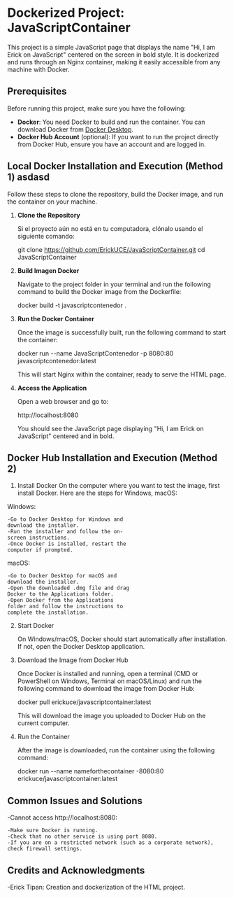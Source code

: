 # Dockerized Project: JavaScriptContainer

This project is a simple JavaScript page that displays the name "Hi, I am Erick on JavaScript" centered on the screen in bold style. It is dockerized and runs through an Nginx container, making it easily accessible from any machine with Docker.

## Prerequisites

Before running this project, make sure you have the following:

- **Docker**: You need Docker to build and run the container. You can download Docker from [Docker Desktop](https://www.docker.com/products/docker-desktop).
- **Docker Hub Account** (optional): If you want to run the project directly from Docker Hub, ensure you have an account and are logged in.

## Local Docker Installation and Execution (Method 1) asdasd

Follow these steps to clone the repository, build the Docker image, and run the container on your machine.

1. **Clone the Repository**

   Si el proyecto aún no está en tu computadora, clónalo usando el siguiente comando:

   git clone <https://github.com/ErickUCE/JavaScriptContainer.git>
   cd JavaScriptContainer

2. **Build Imagen Docker**

   Navigate to the project folder in your terminal and run the following command to build the Docker image from the Dockerfile:

   docker build -t javascriptcontenedor .

3. **Run the Docker Container**

   Once the image is successfully built, run the following command to start the container:

   docker run --name JavaScriptContenedor -p 8080:80 javascriptcontenedor:latest

   This will start Nginx within the container, ready to serve the HTML page.

4. **Access the Application**

   Open a web browser and go to:

   http://localhost:8080

   You should see the JavaScript page displaying "Hi, I am Erick on JavaScript" centered and in bold.

## Docker Hub Installation and Execution (Method 2)

1. Install Docker
   On the computer where you want to test the image, first install Docker. Here are the steps for Windows, macOS:

Windows:

    -Go to Docker Desktop for Windows and   
    download the installer.
    -Run the installer and follow the on- 
    screen instructions.
    -Once Docker is installed, restart the 
    computer if prompted.

macOS:

    -Go to Docker Desktop for macOS and 
    download the installer.
    -Open the downloaded .dmg file and drag 
    Docker to the Applications folder.
    -Open Docker from the Applications 
    folder and follow the instructions to 
    complete the installation.

2. Start Docker

    On Windows/macOS, Docker should start automatically after installation. If not, open the Docker Desktop application.

3. Download the Image from Docker Hub

    Once Docker is installed and running, open a terminal (CMD or PowerShell on Windows, Terminal on macOS/Linux) and run the following command to download the image from Docker Hub:

    docker pull erickuce/javascriptcontainer:latest

    This will download the image you uploaded to Docker Hub on the current computer.

4. Run the Container

    After the image is downloaded, run the container using the following command:

    docker run --name nameforthecontainer -8080:80 erickuce/javascriptcontainer:latest

## Common Issues and Solutions

-Cannot access http://localhost:8080:

    -Make sure Docker is running.
    -Check that no other service is using port 8080.
    -If you are on a restricted network (such as a corporate network), check firewall settings.

## Credits and Acknowledgments
-Erick Tipan: Creation and dockerization of the HTML project.